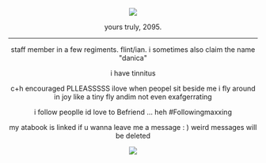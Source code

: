<p align="center">
<img src="https://komarev.com/ghpvc/?username=netsu-ijou&color=blue"
</p>

<p align="center">
yours truly, 2095.
</p>

***

<p align="center">
staff member in a few regiments. flint/ian. i sometimes also claim the name "danica"
</p>
<p align="center">
i have tinnitus
</p>
<p align="center">
c+h encouraged PLLEASSSSS ilove when peopel sit beside me i fly around in joy like a tiny fly andim not even exafgerrating
</p>
<p align="center">
i follow peoplle id love to Befriend ... heh #Followingmaxxing
</p>
<p align="center">
my atabook is linked if u wanna leave me a message : ) weird messages will be deleted
</p>

<p align="center">
<img src="https://files.catbox.moe/4io6er.png">
</p>
